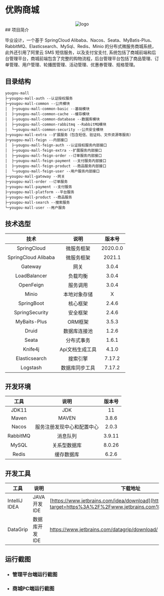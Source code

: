 # 优购商城
<div align='center'>
    <img src='https://gitee.com/chi-congmin/yougou-mall/raw/master/readme/img/yougou.png' alt='logo'>
</div>
## 项目简介

毕业设计，一个基于 SpringCloud Alibaba、Nacos、Seata、MyBatis-Plus、RabbitMQ、Elasticsearch、MySql、Redis、Minio  的分布式微服务商城系统，此外还引用了阿里云 SMS 短信服务，以及支付宝支付, 系统包括了商城前端和后台管理平台，商城前端包含了完整的购物流程，后台管理平台包括了商品管理、订单管理、用户管理、轮播图管理、活动管理、优惠券管理、规格管理。

## 目录结构

```
yougou-mall
├─yougou-mall-auth --认证授权服务
├─yougou-mall-common --公共模块
│  ├─yougou-mall-common-basic --基础模块
│  ├─yougou-mall-common-cache --缓存模块
│  ├─yougou-mall-common-database --数据库模块
│  ├─yougou-mall-common-rabbitmq --RabbitMQ模块
│  └─yougou-mall-common-security --公共安全模块
├─yougou-mall-extra --扩展服务（包含短信、验证码、文件资源等服务）
├─yougou-mall-feign --内部接口
│  ├─yougou-mall-feign-auth --认证授权服务内部接口
│  ├─yougou-mall-feign-extra --扩展服务内部接口
│  ├─yougou-mall-feign-order --订单服务内部接口
│  ├─yougou-mall-feign-payment --支付服务内部接口
│  ├─yougou-mall-feign-product --商品服务内部接口
│  └─yougou-mall-feign-user --用户服务内部接口
├─yougou-mall-gateway --网关
├─yougou-mall-order --订单服务
├─yougou-mall-payment --支付服务
├─yougou-mall-platform --平台服务
├─yougou-mall-product --商品服务
├─yougou-mall-search --搜索服务
└─yougou-mall-user --用户服务
```

## 技术选型

|        技术         |      说明       |  版本号  |
| :-----------------: | :-------------: | :------: |
|     SpringCloud     |   微服务框架    | 2020.0.0 |
| SpringCloud Alibaba |   微服务框架    |  2021.1  |
|       Gateway       |      网关       |  3.0.4   |
|    LoadBalancer     |    负载均衡     |  3.0.4   |
|      OpenFeign      |    服务调用     |  3.0.4   |
|        Minio        |  本地对象存储   |    X     |
|     SpringBoot      |    核心框架     |  2.4.6   |
|   SpringSecurity    |    安全框架     |  2.4.6   |
|    MyBaits-Plus     |     ORM框架     |  3.5.3   |
|        Druid        |  数据库连接池   |  1.2.6   |
|        Seata        |   分布式事务    |  1.6.1   |
|       Knife4j       | Api文档生成工具 |  4.1.0   |
|    Elasticsearch    |    搜索引擎     |  7.17.2  |
|      Logstash       | 数据库同步工具  |  7.17.2  |

## 开发环境

|   工具   |            说明            | 版本号 |
| :------: | :------------------------: | :----: |
|  JDK11   |            JDK             |   11   |
|  Maven   |           MAVEN            | 3.8.6  |
|  Nacos   | 服务注册发现中心和配置中心 | 2.0.3  |
| RabbitMQ |          消息队列          | 3.9.11 |
|  MySQL   |        关系型数据库        | 8.0.26 |
|  Redis   |         缓存数据库         | 6.2.6  |

## 开发工具

| 工具          | 说明          | 下载地址                                                     |
| ------------- | ------------- | ------------------------------------------------------------ |
| IntelliJ IDEA | JAVA开发IDE   | [https://www.jetbrains.com/idea/download](https://gitee.com/link?target=https%3A%2F%2Fwww.jetbrains.com%2Fidea%2Fdownload) |
| DataGrip      | 数据库开发IDE | https://www.jetbrains.com/datagrip/download/                 |

## 运行截图

- ### 管理平台端运行截图



- ### 商城PC端运行截图